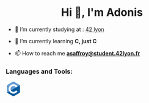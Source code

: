 <h1 align="center">Hi 👋, I'm Adonis</h1>

- 🔭 I’m currently studying at : [42 lyon](https://42lyon.fr/)

- 🌱 I’m currently learning **C, just C**

- 📫 How to reach me **asaffroy@student.42lyon.fr**

<h3 align="left">Languages and Tools:</h3>
<p align="left"> <a href="https://www.cprogramming.com/" target="_blank" rel="noreferrer"> <img src="https://raw.githubusercontent.com/devicons/devicon/master/icons/c/c-original.svg" alt="c" width="40" height="40"/> </a> </p>
